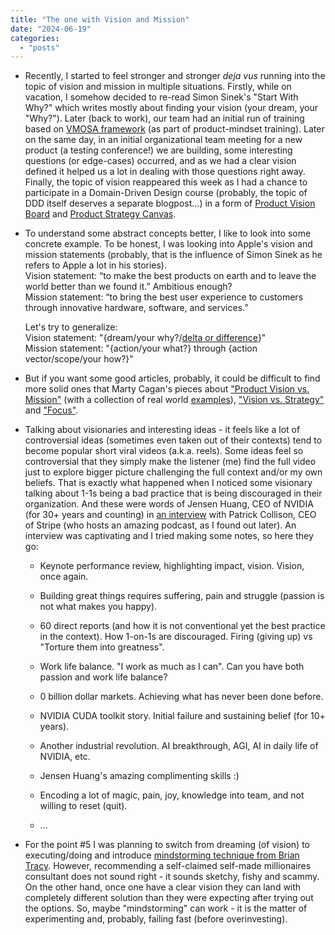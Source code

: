 ```yaml
---
title: "The one with Vision and Mission"
date: "2024-06-19"
categories: 
  - "posts"
---
```


- Recently, I started to feel stronger and stronger _deja vus_ running into the topic of vision and mission in multiple situations. Firstly, while on vacation, I somehow decided to re-read Simon Sinek's "Start With Why?" which writes mostly about finding your vision (your dream, your "Why?"). Later (back to work), our team had an initial run of training based on [VMOSA framework](https://ctb.ku.edu/en/table-of-contents/structure/strategic-planning/vmosa/main) (as part of product-mindset training). Later on the same day, in an initial organizational team meeting for a new product (a testing conference!) we are building, some interesting questions (or edge-cases) occurred, and as we had a clear vision defined it helped us a lot in dealing with those questions right away. Finally, the topic of vision reappeared this week as I had a chance to participate in a Domain-Driven Design course (probably, the topic of DDD itself deserves a separate blogpost...) in a form of [Product Vision Board](https://www.romanpichler.com/blog/the-product-vision-board/) and [Product Strategy Canvas](https://melissaperri.com/blog/2016/07/14/what-is-good-product-strategy).

- To understand some abstract concepts better, I like to look into some concrete example. To be honest, I was looking into Apple's vision and mission statements (probably, that is the influence of Simon Sinek as he refers to Apple a lot in his stories).  
    Vision statement: “to make the best products on earth and to leave the world better than we found it.” Ambitious enough?  
    Mission statement: “to bring the best user experience to customers through innovative hardware, software, and services.”  
      
    Let's try to generalize:  
    Vision statement: "{dream/your why?/[delta or difference](https://www.linkedin.com/posts/simonsinek_activity-7209239281779834881-Tf2O)}"  
    Mission statement: "{action/your what?} through {action vector/scope/your how?}"

- But if you want some good articles, probably, it could be difficult to find more solid ones that Marty Cagan's pieces about ["Product Vision vs. Mission"](https://www.svpg.com/product-vision-vs-mission/) (with a collection of real world [examples](https://www.svpg.com/examples/)), ["Vision vs. Strategy"](https://www.svpg.com/vision-vs-strategy/) and ["Focus"](https://www.svpg.com/product-strategy-focus/).

- Talking about visionaries and interesting ideas - it feels like a lot of controversial ideas (sometimes even taken out of their contexts) tend to become popular short viral videos (a.k.a. reels). Some ideas feel so controversial that they simply make the listener (me) find the full video just to explore bigger picture challenging the full context and/or my own beliefs. That is exactly what happened when I noticed some visionary talking about 1-1s being a bad practice that is being discouraged in their organization. And these were words of Jensen Huang, CEO of NVIDIA (for 30+ years and counting) in [an interview](https://www.youtube.com/watch?v=8Pfa8kPjUio&ab_channel=Stripe) with Patrick Collison, CEO of Stripe (who hosts an amazing podcast, as I found out later). An interview was captivating and I tried making some notes, so here they go:
    - Keynote performance review, highlighting impact, vision. Vision, once again.
    
    - Building great things requires suffering, pain and struggle (passion is not what makes you happy).
    
    - 60 direct reports (and how it is not conventional yet the best practice in the context). How 1-on-1s are discouraged. Firing (giving up) vs "Torture them into greatness".
    
    - Work life balance. "I work as much as I can". Can you have both passion and work life balance?
    
    - 0 billion dollar markets. Achieving what has never been done before.
    
    - NVIDIA CUDA toolkit story. Initial failure and sustaining belief (for 10+ years).
    
    - Another industrial revolution. AI breakthrough, AGI, AI in daily life of NVIDIA, etc.
    
    - Jensen Huang's amazing complimenting skills :)
    
    - Encoding a lot of magic, pain, joy, knowledge into team, and not willing to reset (quit).
    
    - ...

- For the point #5 I was planning to switch from dreaming (of vision) to executing/doing and introduce [mindstorming technique from Brian Tracy](https://www.youtube.com/shorts/2PBKk6T9cjA). However, recommending a self-claimed self-made millionaires consultant does not sound right - it sounds sketchy, fishy and scammy. On the other hand, once one have a clear vision they can land with completely different solution than they were expecting after trying out the options. So, maybe "mindstorming" can work - it is the matter of experimenting and, probably, failing fast (before overinvesting).

